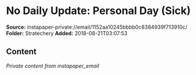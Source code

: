 # No Daily Update: Personal Day (Sick)

**Source:** instapaper-private://email/1152aa10245bbbb0c8384939f713910c/
**Folder:** Stratechery
**Added:** 2018-08-21T03:07:53




## Content
*Private content from instapaper_email*
